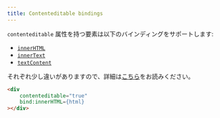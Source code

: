```yaml
---
title: Contenteditable bindings
---
```


`contenteditable` 属性を持つ要素は以下のバインディングをサポートします:
- [`innerHTML`](https://developer.mozilla.org/ja/docs/Web/API/Element/innerHTML)
- [`innerText`](https://developer.mozilla.org/ja/docs/Web/API/HTMLElement/innerText)
- [`textContent`](https://developer.mozilla.org/ja/docs/Web/API/Node/textContent)

それぞれ少し違いがありますので、詳細は[こちら](https://developer.mozilla.org/ja/docs/Web/API/Node/textContent#Differences_from_innerText)をお読みください。

```html
<div
	contenteditable="true"
	bind:innerHTML={html}
></div>
```
